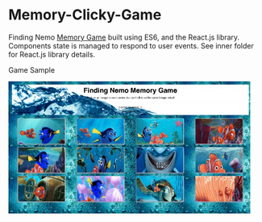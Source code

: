 # Memory-Clicky-Game

Finding Nemo [Memory Game](https://eveasian88.github.io/Memory-Clicky-Game/) built using ES6, and the React.js library. Components state is managed to respond to user events. See inner folder for React.js library details.


Game Sample

![finding nemo game](images/memoryGame.gif)